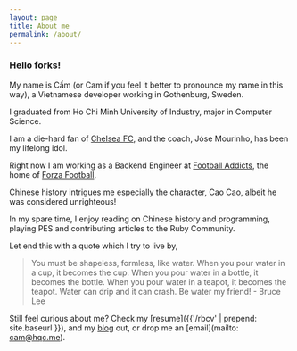```yaml
---
layout: page
title: About me
permalink: /about/
---
```


### Hello forks!

My name is Cẩm (or Cam if you feel it better to pronounce my name in this way), a Vietnamese developer working in Gothenburg, Sweden.

I graduated from Ho Chi Minh University of Industry, major in Computer Science.

I am a die-hard fan of [Chelsea FC](http://chelseafc.com), and the coach, Jóse Mourinho, has been my lifelong idol.

Right now I am working as a Backend Engineer at [Football Addicts](https://footballaddicts.com), the home of [Forza Football](http://www.footballaddicts.com/apps/).

Chinese history intrigues me especially the character, Cao Cao, albeit he was considered unrighteous!

In my spare time, I enjoy reading on Chinese history and programming, playing PES and contributing articles to the Ruby Community. 

Let end this with a quote which I try to live by,

> You must be shapeless, formless, like water. When you pour water in a cup, it becomes the cup. When you pour water in a bottle, it becomes the bottle. When you pour water in a teapot, it becomes the teapot. Water can drip and it can crash. Be water my friend! - Bruce Lee

Still feel curious about me? Check my [resume]({{'/rbcv' | prepend: site.baseurl }}),
and my [blog](http://kipalog.com/users/hqc/mypage) out, or drop me an [email](mailto: cam@hqc.me).

